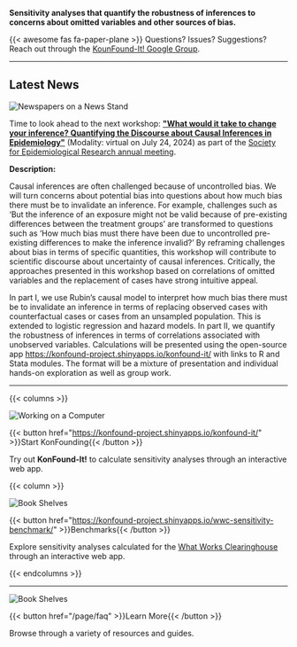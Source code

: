 **Sensitivity analyses that quantify the robustness of inferences to concerns about omitted variables and other sources of bias.**

{{< awesome fas fa-paper-plane >}} Questions? Issues? Suggestions? Reach out through the [KounFound-It! Google Group](https://groups.google.com/g/konfound-it).

---

## Latest News

![Newspapers on a News Stand](img/news.png)

Time to look ahead to the next workshop: [**"What would it take to change your inference? Quantifying the Discourse about Causal Inferences in Epidemiology"**](https://epiresearch.org/annual-meeting/2024-meeting/2024-workshops/) (Modality: virtual on July 24, 2024) as part of the [Society for Epidemiological Research annual meeting](https://epiresearch.org/annual-meeting/2024-meeting/).

**Description:**

Causal inferences are often challenged because of uncontrolled bias. We will turn concerns about potential bias into questions about how much bias there must be to invalidate an inference. For example, challenges such as ‘But the inference of an exposure might not be valid because of pre-existing differences between the treatment groups’ are transformed to questions such as ‘How much bias must there have been due to uncontrolled pre-existing differences to make the inference invalid?’ By reframing challenges about bias in terms of specific quantities, this workshop will contribute to scientific discourse about uncertainty of causal inferences. Critically, the approaches presented in this workshop based on correlations of omitted variables and the replacement of cases have strong intuitive appeal.

In part I, we use Rubin’s causal model to interpret how much bias there must be to invalidate an inference in terms of replacing observed cases with counterfactual cases or cases from an unsampled population. This is extended to logistic regression and hazard models. In part II, we quantify the robustness of inferences in terms of correlations associated with unobserved variables. Calculations will be presented using the open-source app https://konfound-project.shinyapps.io/konfound-it/ with links to R and Stata modules. The format will be a mixture of presentation and individual hands-on exploration as well as group work.



---

{{< columns >}}

![Working on a Computer](img/computer.png)

{{< button href="https://konfound-project.shinyapps.io/konfound-it/" >}}Start KonFounding{{< /button >}}

Try out **KonFound-It!** to calculate sensitivity analyses through an interactive web app.

{{< column >}}

![Book Shelves](img/bench.png)

{{< button href="https://konfound-project.shinyapps.io/wwc-sensitivity-benchmark/" >}}Benchmarks{{< /button >}}

Explore sensitivity analyses calculated for the [What Works Clearinghouse](https://ies.ed.gov/ncee/wwc/) through an interactive web app.

{{< endcolumns >}}

---


![Book Shelves](img/books.png)

{{< button href="/page/faq" >}}Learn More{{< /button >}}

Browse through a variety of resources and guides.
